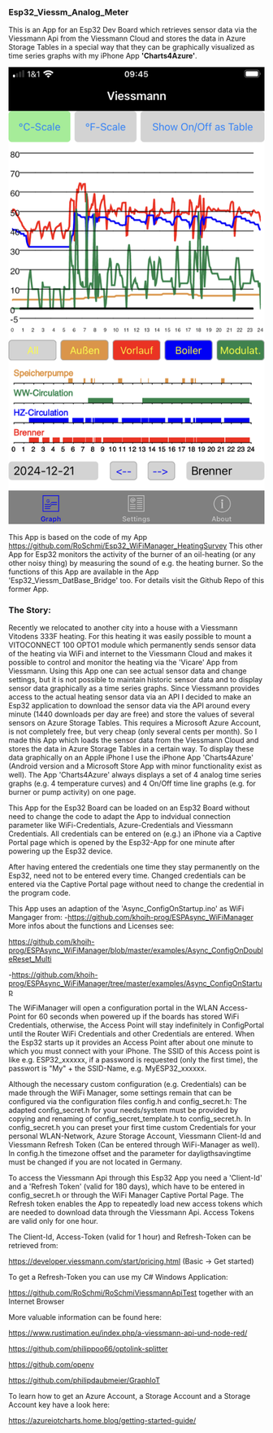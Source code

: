  ### Esp32_Viessm_Analog_Meter

This is an App for an Esp32 Dev Board which retrieves sensor data via the Viessmann Api from the Viessmann Cloud and stores the data in Azure Storage Tables in a special way that they can be graphically visualized as time series graphs with my iPhone App **'Charts4Azure'**.

![gallery](https://github.com/RoSchmi/Esp32_Viessm_DatBase_Bridge/blob/master/pictures/Heating_Graph_2.PNG)

This App is based on the code of my App https://github.com/RoSchmi/Esp32_WiFiManager_HeatingSurvey
This other App for Esp32 monitors the activity of the burner of an oil-heating
(or any other noisy thing) by measuring the sound of e.g. the heating burner. So the functions of this App are available in the App 'Esp32_Viessm_DatBase_Bridge' too.
For details visit the Github Repo of this former App. 

### The Story:
Recently we relocated to another city into a house with a Viessmann Vitodens 333F heating. 
For this heating it was easily possible to mount a VITOCONNECT 100 OPTO1
module which permanently sends sensor data of the heating via WiFi and internet to the Viessmann Cloud and makes it possible to control and monitor the heating via the 'Vicare' App from Viessmann.
Using this App one can see actual sensor data and change settings, but it is not possible to maintain historic sensor data and to display sensor data graphically as a time series graphs.
Since Viessmann provides access to the actual heating sensor data via an API I decided to make an Esp32 application to download the sensor data via the API around every minute (1440 downloads per day are free) and store the values of several sensors on Azure Storage Tables. This requires a Microsoft Azure Account, is not completely free, but very cheap (only several cents per month).
So I made this App which loads the sensor data from the Viessmann Cloud and stores the data in Azure Storage Tables in a certain way.
To display these data graphically on an Apple iPhone I use the iPhone App 'Charts4Azure' (Android version and a Microsoft Store App with minor functionality exist as well). The App 'Charts4Azure' always displays a set of 4 analog time series graphs (e.g. 4 temperature curves) and 4 On/Off time line graphs (e.g. for burner or pump activity) on one page.

This App for the Esp32 Board can be loaded on an Esp32 Board without need to change the code to adapt the App to indvidual connection parameter like WiFi-Credentials, Azure-Credentials and Viessmann Credentials.
All credentials can be entered on (e.g.) an iPhone via a Captive Portal page which is opened by the Esp32-App for one minute after powering up the Esp32 device.

After having entered the credentials one time they stay permanently on the Esp32, need not to be entered every time. Changed credentials can be entered via the Captive Portal page without need to change the credential in the program code.

This App uses an adaption of the 'Async_ConfigOnStartup.ino' as WiFi Mangager
from: -https://github.com/khoih-prog/ESPAsync_WiFiManager 
More infos about the functions and Licenses see:

https://github.com/khoih-prog/ESPAsync_WiFiManager/blob/master/examples/Async_ConfigOnDoubleReset_Multi

-https://github.com/khoih-prog/ESPAsync_WiFiManager/tree/master/examples/Async_ConfigOnStartup
 
The WiFiManager will open a configuration portal in the WLAN Access-Point for 60 seconds when powered up if the boards has stored WiFi Credentials, otherwise, the Access Point will stay indefinitely in ConfigPortal until the Router WiFi Credentials and other Credentials are entered.
When the Esp32 starts up it provides an Access Point after about one minute to which you must connect with your iPhone. 
The SSID of this Access point is like e.g. ESP32_xxxxxx, if a password is requested (only the first time), the passwort is "My" + the SSID-Name, e.g. MyESP32_xxxxxx.

Although the necessary custom configuration (e.g. Credentials) can be made through the WiFi Manager, some settings remain that can be configured via the configuration files config.h and config_secret.h:
The adapted config_secret.h for your needs/system must be provided by copying and renaming of config_secret_template.h to config_secret.h. In config_secret.h you can preset your first time custom Credentials for your personal WLAN-Network, Azure Storage Account, Viessmann Client-Id and Viessmann Refresh Token (Can be entered through WiFi-Manager as well). 
In config.h the timezone offset and the parameter for dayligthsavingtime must be changed if you are not located in Germany.

To access the Viessmann Api through this Esp32 App you need a 'Client-Id' and a 'Refresh Token' (valid for 180 days), which have to be entered in config_secret.h or through the WiFi Manager Captive Portal Page. 
The Refresh token enables the App to repeatedly load new access tokens which are needed to download data through the Viessmann Api. Access Tokens are valid only for one hour.

The Client-Id, Access-Token (valid for 1 hour) and Refresh-Token can be retrieved from: 

https://developer.viessmann.com/start/pricing.html (Basic -> Get started)

To get a Refresh-Token you can use my C# Windows Application:

https://github.com/RoSchmi/RoSchmiViessmannApiTest together with an Internet Browser 

More valuable information can be found here:

https://www.rustimation.eu/index.php/a-viessmann-api-und-node-red/

https://github.com/philippoo66/optolink-splitter

https://github.com/openv

https://github.com/philipdaubmeier/GraphIoT

To learn how to get an Azure Account, a Storage Account and a Storage Account key have a look here: 

https://azureiotcharts.home.blog/getting-started-guide/
